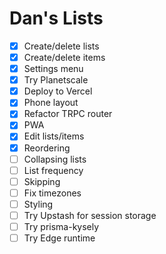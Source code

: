 # Dan's Lists

- [x] Create/delete lists
- [x] Create/delete items
- [x] Settings menu
- [x] Try Planetscale
- [x] Deploy to Vercel
- [x] Phone layout
- [x] Refactor TRPC router
- [x] PWA
- [x] Edit lists/items
- [x] Reordering
- [ ] Collapsing lists
- [ ] List frequency
- [ ] Skipping
- [ ] Fix timezones
- [ ] Styling
- [ ] Try Upstash for session storage
- [ ] Try prisma-kysely
- [ ] Try Edge runtime
